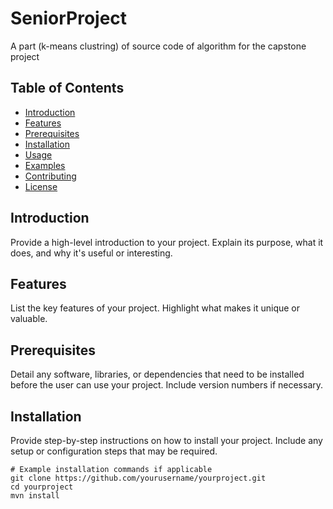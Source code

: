 # SeniorProject
A part (k-means clustring) of source code of  algorithm for the capstone project

## Table of Contents

- [Introduction](#introduction)
- [Features](#features)
- [Prerequisites](#prerequisites)
- [Installation](#installation)
- [Usage](#usage)
- [Examples](#examples)
- [Contributing](#contributing)
- [License](#license)

## Introduction

Provide a high-level introduction to your project. Explain its purpose, what it does, and why it's useful or interesting.

## Features

List the key features of your project. Highlight what makes it unique or valuable.

## Prerequisites

Detail any software, libraries, or dependencies that need to be installed before the user can use your project. Include version numbers if necessary.

## Installation

Provide step-by-step instructions on how to install your project. Include any setup or configuration steps that may be required.

```shell
# Example installation commands if applicable
git clone https://github.com/yourusername/yourproject.git
cd yourproject
mvn install
